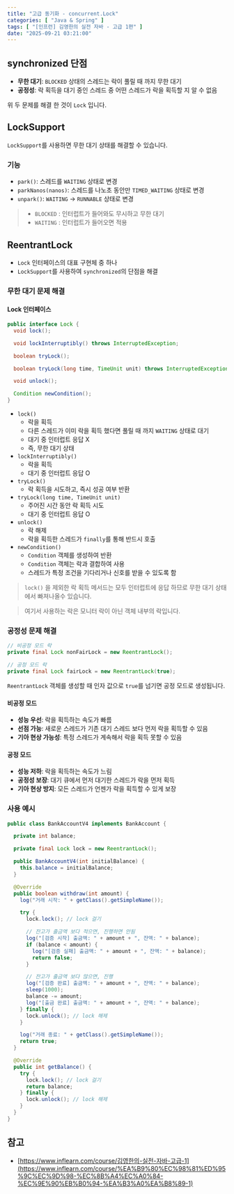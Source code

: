 ```yaml
---
title: "고급 동기화 - concurrent.Lock"
categories: [ "Java & Spring" ]
tags: [ "[인프런] 김영한의 실전 자바 - 고급 1편" ]
date: "2025-09-21 03:21:00"
---
```


## synchronized 단점

- **무한 대기**: `BLOCKED` 상태의 스레드는 락이 풀릴 때 까지 무한 대기
- **공정성**: 락 획득을 대기 중인 스레드 중 어떤 스레드가 락을 획득할 지 알 수 없음

위 두 문제를 해결 한 것이 `Lock` 입니다.

## LockSupport

`LockSupport`를 사용하면 무한 대기 상태를 해결할 수 있습니다.

### 기능

- `park()`: 스레드를 `WAITING` 상태로 변경
- `parkNanos(nanos)`: 스레드를 나노초 동안만 `TIMED_WAITING` 상태로 변경
- `unpark()`: `WAITING` → `RUNNABLE` 상태로 변경

> - `BLOCKED` : 인터럽트가 들어와도 무시하고 무한 대기
> - `WAITING` : 인터럽트가 들어오면 적용

## ReentrantLock

- `Lock` 인터페이스의 대표 구현체 중 하나
- `LockSupport`를 사용하여 `synchronized`의 단점을 해결

### 무한 대기 문제 해결

#### Lock 인터페이스

```java
public interface Lock {
  void lock();

  void lockInterruptibly() throws InterruptedException;

  boolean tryLock();

  boolean tryLock(long time, TimeUnit unit) throws InterruptedException;

  void unlock();

  Condition newCondition();
}
```

- `lock()`
  - 락을 획득
  - 다른 스레드가 이미 락을 획득 했다면 풀릴 때 까지 `WAITING` 상태로 대기
  - 대기 중 인터럽트 응답 X
  - 즉, 무한 대기 상태
- `lockInterruptibly()`
  - 락을 획득
  - 대기 중 인터럽트 응답 O
- `tryLock()`
  - 락 획득을 시도하고, 즉시 성공 여부 반환
- `tryLock(long time, TimeUnit unit)`
  - 주어진 시간 동안 락 획득 시도
  - 대기 중 인터럽트 응답 O
- `unlock()`
  - 락 해제
  - 락을 획득한 스레드가 `finally`를 통해 반드시 호출
- `newCondition()`
  - `Condition` 객체를 생성하여 반환
  - `Condition` 객체는 락과 결합하여 사용
  - 스레드가 특정 조건을 기다리거나 신호를 받을 수 있도록 함

> `lock()` 을 제외한 락 획득 메서드는 모두 인터럽트에 응답 하므로 무한 대기 상태에서 빠져나올수 있습니다.

> 여기서 사용하는 락은 모니터 락이 아닌 객체 내부의 락입니다.

### 공정성 문제 해결

```java
// 비공정 모드 락
private final Lock nonFairLock = new ReentrantLock();

// 공정 모드 락
private final Lock fairLock = new ReentrantLock(true);
```

`ReentrantLock` 객체를 생성할 때 인자 값으로 `true`를 넘기면 공정 모드로 생성됩니다.

#### 비공정 모드

- **성능 우선**: 락을 획득하는 속도가 빠름
- **선점 가능**: 새로운 스레드가 기존 대기 스레드 보다 먼저 락을 획득할 수 있음
- **기아 현상 가능성**: 특정 스레드가 계속해서 락을 획득 못할 수 있음

#### 공정 모드

- **성능 저하**: 락을 획득하는 속도가 느림
- **공정성 보장**: 대기 큐에서 먼저 대기한 스레드가 락을 먼저 획득
- **기아 현상 방지**: 모든 스레드가 언젠가 락을 획득할 수 있게 보장

### 사용 예시

```java
public class BankAccountV4 implements BankAccount {

  private int balance;

  private final Lock lock = new ReentrantLock();

  public BankAccountV4(int initialBalance) {
    this.balance = initialBalance;
  }

  @Override
  public boolean withdraw(int amount) {
    log("거래 시작: " + getClass().getSimpleName());

    try {
      lock.lock(); // lock 걸기

      // 잔고가 출금액 보다 적으면, 진행하면 안됨
      log("[검증 시작] 출금액: " + amount + ", 잔액: " + balance);
      if (balance < amount) {
        log("[검증 실패] 출금액: " + amount + ", 잔액: " + balance);
        return false;
      }

      // 잔고가 출금액 보다 많으면, 진행
      log("[검증 완료] 출금액: " + amount + ", 잔액: " + balance);
      sleep(1000);
      balance -= amount;
      log("[출금 완료] 출금액: " + amount + ", 잔액: " + balance);
    } finally {
      lock.unlock(); // lock 해제
    }

    log("거래 종료: " + getClass().getSimpleName());
    return true;
  }

  @Override
  public int getBalance() {
    try {
      lock.lock(); // lock 걸기
      return balance;
    } finally {
      lock.unlock(); // lock 해제
    }
  }
}

```

## 참고

- [https://www.inflearn.com/course/김영한의-실전-자바-고급-1](https://www.inflearn.com/course/%EA%B9%80%EC%98%81%ED%95%9C%EC%9D%98-%EC%8B%A4%EC%A0%84-%EC%9E%90%EB%B0%94-%EA%B3%A0%EA%B8%89-1)
